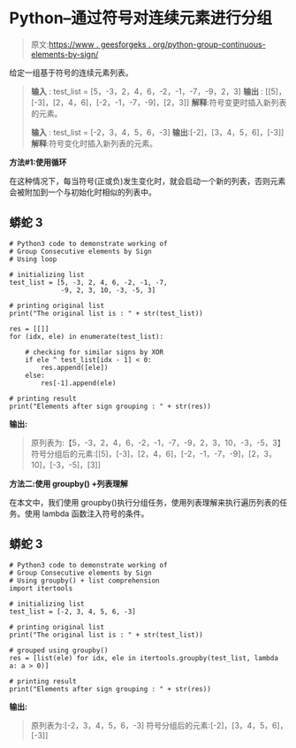 # Python–通过符号对连续元素进行分组

> 原文:[https://www . geesforgeks . org/python-group-continuous-elements-by-sign/](https://www.geeksforgeeks.org/python-group-consecutive-elements-by-sign/)

给定一组基于符号的连续元素列表。

> **输入** : test_list = [5，-3，2，4，6，-2，-1，-7，-9，2，3]
> **输出** : [[5]，[-3]，[2，4，6]，[-2，-1，-7，-9]，[2，3]]
> **解释**:符号变更时插入新列表的元素。
> 
> **输入** : test_list = [-2，3，4，5，6，-3]
> **输出**:[-2]，[3，4，5，6]，[-3]]
> **解释**:符号变化时插入新列表的元素。

**方法#1:使用循环**

在这种情况下，每当符号(正或负)发生变化时，就会启动一个新的列表，否则元素会被附加到一个与初始化时相似的列表中。

## 蟒蛇 3

```
# Python3 code to demonstrate working of 
# Group Consecutive elements by Sign
# Using loop

# initializing list
test_list = [5, -3, 2, 4, 6, -2, -1, -7, 
             -9, 2, 3, 10, -3, -5, 3]

# printing original list
print("The original list is : " + str(test_list))

res = [[]]
for (idx, ele) in enumerate(test_list):

    # checking for similar signs by XOR
    if ele ^ test_list[idx - 1] < 0:
        res.append([ele])
    else:
        res[-1].append(ele)

# printing result 
print("Elements after sign grouping : " + str(res))
```

**输出:**

> 原列表为:【5，-3，2，4，6，-2，-1，-7，-9，2，3，10，-3，-5，3】
> 符号分组后的元素:[[5]，[-3]，[2，4，6]，[-2，-1，-7，-9]，[2，3，10]，[-3，-5]，[3]]

**方法二:使用 groupby() +列表理解**

在本文中，我们使用 groupby()执行分组任务，使用列表理解来执行遍历列表的任务。使用 lambda 函数注入符号的条件。

## 蟒蛇 3

```
# Python3 code to demonstrate working of
# Group Consecutive elements by Sign
# Using groupby() + list comprehension
import itertools

# initializing list
test_list = [-2, 3, 4, 5, 6, -3]

# printing original list
print("The original list is : " + str(test_list))

# grouped using groupby()
res = [list(ele) for idx, ele in itertools.groupby(test_list, lambda a: a > 0)]

# printing result
print("Elements after sign grouping : " + str(res))
```

**输出:**

> 原列表为:[-2，3，4，5，6，-3]
> 符号分组后的元素:[-2]，[3，4，5，6]，[-3]]